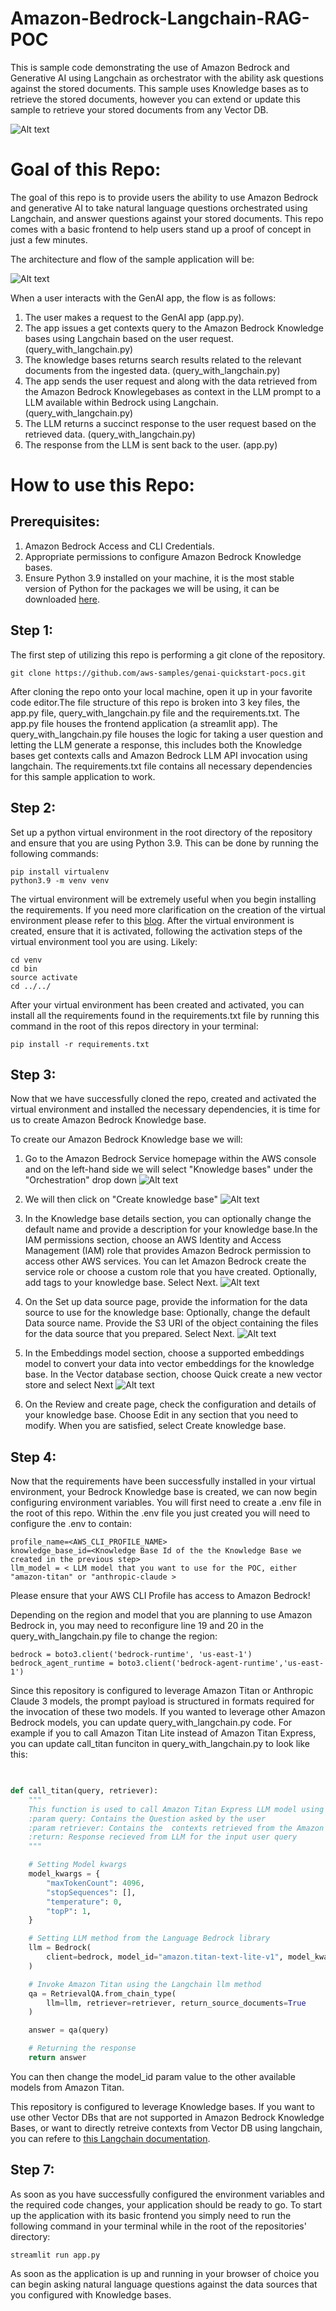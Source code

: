 # Amazon-Bedrock-Langchain-RAG-POC

This is sample code demonstrating the use of Amazon Bedrock and Generative AI using Langchain as orchestrator with the ability ask questions against the stored documents. This sample uses Knowledge bases as to retrieve the stored documents, however you can extend or update this sample to retrieve your stored documents from any Vector DB.

![Alt text](images/demo.gif)
# **Goal of this Repo:**

The goal of this repo is to provide users the ability to use Amazon Bedrock and generative AI to take natural language questions orchestrated using Langchain, and answer questions against your stored documents.
This repo comes with a basic frontend to help users stand up a proof of concept in just a few minutes.

The architecture and flow of the sample application will be:

![Alt text](images/architecture_diagram.png "POC Architecture")

When a user interacts with the GenAI app, the flow is as follows:

1. The user makes a request to the GenAI app (app.py).
2. The app issues a get contexts query to the Amazon Bedrock Knowledge bases using Langchain based on the user request. (query_with_langchain.py)
3. The knowledge bases returns search results related to the relevant documents from the ingested data. (query_with_langchain.py)
4. The app sends the user request and along with the data retrieved from the Amazon Bedrock Knowlegebases as context in the LLM prompt to a LLM available within Bedrock using Langchain. (query_with_langchain.py)
5. The LLM returns a succinct response to the user request based on the retrieved data. (query_with_langchain.py)
6. The response from the LLM is sent back to the user. (app.py)

# How to use this Repo:

## Prerequisites:

1. Amazon Bedrock Access and CLI Credentials.
2. Appropriate permissions to configure Amazon Bedrock Knowledge bases.
3. Ensure Python 3.9 installed on your machine, it is the most stable version of Python for the packages we will be using, it can be downloaded [here](https://www.python.org/downloads/release/python-3911/).

## Step 1:

The first step of utilizing this repo is performing a git clone of the repository.

```
git clone https://github.com/aws-samples/genai-quickstart-pocs.git
```

After cloning the repo onto your local machine, open it up in your favorite code editor.The file structure of this repo is broken into 3 key files,
the app.py file,  query_with_langchain.py file and the requirements.txt.
The app.py file houses the frontend application (a streamlit app).
The query_with_langchain.py file houses the logic for taking a user question and letting the LLM generate a response, this includes both the Knowledge bases get contexts calls and Amazon Bedrock LLM API invocation using langchain.
The requirements.txt file contains all necessary dependencies for this sample application to work.

## Step 2:

Set up a python virtual environment in the root directory of the repository and ensure that you are using Python 3.9. This can be done by running the following commands:

```
pip install virtualenv
python3.9 -m venv venv
```

The virtual environment will be extremely useful when you begin installing the requirements. If you need more clarification on the creation of the virtual environment please refer to this [blog](https://www.freecodecamp.org/news/how-to-setup-virtual-environments-in-python/).
After the virtual environment is created, ensure that it is activated, following the activation steps of the virtual environment tool you are using. Likely:

```
cd venv
cd bin
source activate
cd ../../
```

After your virtual environment has been created and activated, you can install all the requirements found in the requirements.txt file by running this command in the root of this repos directory in your terminal:

```
pip install -r requirements.txt
```

## Step 3:

Now that we have successfully cloned the repo, created and activated the virtual environment and installed the necessary dependencies, it is time for us to create Amazon Bedrock Knowledge base.

To create our Amazon Bedrock Knowledge base we will:

1. Go to the Amazon Bedrock Service homepage within the AWS console and on the left-hand side we will select "Knowledge bases" under the "Orchestration" drop down ![Alt text](images/amazon_bedrock_homepage.png "Amazon Bedrock Homepage")

2. We will then click on "Create knowledge base" ![Alt text](images/knowledgeBase_homepage.png "Amazon Bedrock Create Knowledge base")

3. In the Knowledge base details section, you can optionally change the default name and provide a description for your knowledge base.In the IAM permissions section, choose an AWS Identity and Access Management (IAM) role that provides Amazon Bedrock permission to access other AWS services. You can let Amazon Bedrock create the service role or choose a custom role that you have created. Optionally, add tags to your knowledge base. Select Next. ![Alt text](images/kb_first_page.png "Knowledge base details")

4. On the Set up data source page, provide the information for the data source to use for the knowledge base: Optionally, change the default Data source name. Provide the S3 URI of the object containing the files for the data source that you prepared. Select Next. ![Alt text](images/kb_datasource_page.png "Set up Data Source")

5. In the Embeddings model section, choose a supported embeddings model to convert your data into vector embeddings for the knowledge base. In the Vector database section, choose Quick create a new vector store and select Next ![Alt text](images/kb_vectordb_page.png "Select Embeddings Model")

6. On the Review and create page, check the configuration and details of your knowledge base. Choose Edit in any section that you need to modify. When you are satisfied, select Create knowledge base.


## Step 4:

Now that the requirements have been successfully installed in your virtual environment, your Bedrock Knowledge base is created, we can now begin configuring environment variables.
You will first need to create a .env file in the root of this repo. Within the .env file you just created you will need to configure the .env to contain:

```
profile_name=<AWS_CLI_PROFILE_NAME>
knowledge_base_id=<Knowledge Base Id of the the Knowledge Base we created in the previous step>
llm_model = < LLM model that you want to use for the POC, either "amazon-titan" or "anthropic-claude >
```

Please ensure that your AWS CLI Profile has access to Amazon Bedrock!

Depending on the region and model that you are planning to use Amazon Bedrock in, you may need to reconfigure line 19 and 20 in the query_with_langchain.py file to change the region:

```
bedrock = boto3.client('bedrock-runtime', 'us-east-1')
bedrock_agent_runtime = boto3.client('bedrock-agent-runtime','us-east-1')
```
Since this repository is configured to leverage Amazon Titan or Anthropic Claude 3 models, the prompt payload is structured in formats required for the invocation of these two models. 
If you wanted to leverage other Amazon Bedrock models, you can update query_with_langchain.py code. 
For example if you to call Amazon Titan Lite instead of Amazon Titan Express, you can update call_titan funciton in query_with_langchain.py to look like this:

```python

        
def call_titan(query, retriever):
    """
    This function is used to call Amazon Titan Express LLM model using Langchain.
    :param query: Contains the Question asked by the user
    :param retriever: Contains the  contexts retrieved from the Amazon Bedrock Knowledge base
    :return: Response recieved from LLM for the input user query
    """

    # Setting Model kwargs
    model_kwargs = {
        "maxTokenCount": 4096,
        "stopSequences": [],
        "temperature": 0,
        "topP": 1,
    }

    # Setting LLM method from the Language Bedrock library
    llm = Bedrock(
        client=bedrock, model_id="amazon.titan-text-lite-v1", model_kwargs={} #updating the model_id param to to Amazon Titan Lite
    )

    # Invoke Amazon Titan using the Langchain llm method
    qa = RetrievalQA.from_chain_type(
        llm=llm, retriever=retriever, return_source_documents=True
    )

    answer = qa(query)

    # Returning the response
    return answer        
```

You can then change the model_id param value to the other available models from Amazon Titan.

This repository is configured to leverage Knowledge bases. 
If you want to use other Vector DBs that are not supported in Amazon Bedrock Knowledge Bases, or want to directly retreive contexts from Vector DB using langchain, you can refere to [this Langchain documentation](https://python.langchain.com/docs/modules/data_connection/retrievers/vectorstore/).


## Step 7:

As soon as you have successfully configured the environment variables and the required code changes, your application should be ready to go.
To start up the application with its basic frontend you simply need to run the following command in your terminal while in the root of the repositories' directory:

```
streamlit run app.py
```

As soon as the application is up and running in your browser of choice you can begin asking natural language questions against the data sources that you configured with Knowledge bases.
